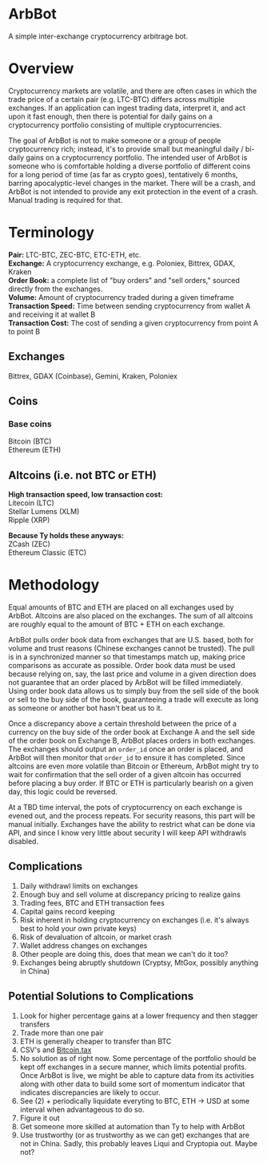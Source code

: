 # ArbBot
A simple inter-exchange cryptocurrency arbitrage bot.

# Overview
Cryptocurrency markets are volatile, and there are often cases in which the
trade price of a certain pair (e.g. LTC-BTC) differs across multiple exchanges. 
If an application can ingest trading data, interpret it, and act 
upon it fast enough, then there is potential for daily gains on a 
cryptocurrency portfolio consisting of multiple cryptocurrencies.

The goal of ArbBot is not to make someone or a group of people cryptocurrency 
rich; instead, it's to provide small but meaningful daily / bi-daily gains on 
a cryptocurrency portfolio. The intended user of ArbBot is someone who is 
comfortable holding a diverse portfolio of different coins for a long period of 
time (as far as crypto goes), tentatively 6 months, barring apocalyptic-level 
changes in the market. There will be a crash, and ArbBot 
is not intended to provide any exit protection in the event of a crash. 
Manual trading is required for that.  

# Terminology
**Pair:** LTC-BTC, ZEC-BTC, ETC-ETH, etc.  
**Exchange:** A cryptocurrency exchange, e.g. Poloniex, Bittrex, 
GDAX, Kraken   
**Order Book:** a complete list of "buy orders" and "sell orders," sourced 
directly from the exchanges.  
**Volume:** Amount of cryptocurrency traded during a given timeframe  
**Transaction Speed:** Time between sending cryptocurrency from wallet A and 
receiving it at wallet B  
**Transaction Cost:** The cost of sending a given cryptocurrency from point A 
to point B

## Exchanges
Bittrex, GDAX (Coinbase), Gemini, Kraken, Poloniex

## Coins
### Base coins
Bitcoin (BTC)  
Ethereum (ETH)

## Altcoins (i.e. not BTC or ETH)
**High transaction speed, low transaction cost:**  
Litecoin (LTC)  
Stellar Lumens (XLM)  
Ripple (XRP)  

**Because Ty holds these anyways:**  
ZCash (ZEC)  
Ethereum Classic (ETC)

# Methodology
Equal amounts of BTC and ETH are placed on all exchanges used by ArbBot. 
Altcoins are also placed on the exchanges. The sum of all altcoins are 
roughly equal to the amount of BTC + ETH on each exchange.

ArbBot pulls order book data from exchanges that are U.S. based, both for 
volume and trust reasons (Chinese exchanges cannot be trusted). The pull is in 
a synchronized manner so that timestamps match up, making price comparisons as
accurate as possible. Order book data must be used because relying on, say, the 
last price and volume in a given direction does not guarantee that an order 
placed by ArbBot will be filled immediately. Using order book data allows us to 
simply buy from the sell side of the book or sell to the buy side of the book, 
guaranteeing a trade will execute as long as someone or another bot hasn't beat 
us to it.  

Once a discrepancy above a certain threshold between the price of a currency on 
the buy side of the order book at Exchange A and the sell side of the order book 
on Exchange B, ArbBot places orders in both exchanges. The exchanges should 
output an `order_id` once an order is placed, and ArbBot will then monitor that 
`order_id` to ensure it has completed. Since altcoins are even more volatile 
than Bitcoin or Ethereum, ArbBot might try to wait for confirmation that the 
sell order of a given altcoin has occurred before placing a buy order. If BTC 
or ETH is particularly bearish on a given day, this logic could be reversed.  

At a TBD time interval, the pots of cryptocurrency on each exchange is evened 
out, and the process repeats. For security reasons, this part will be manual 
initially. Exchanges have the ability to restrict what can be done via API, 
and since I know very little about security I will keep API withdrawls disabled.

## Complications
1. Daily withdrawl limits on exchanges
2. Enough buy and sell volume at discrepancy pricing to realize gains
3. Trading fees, BTC and ETH transaction fees
4. Capital gains record keeping
5. Risk inherent in holding cryptocurrency on exchanges (i.e. it's always best 
to hold your own private keys)
6. Risk of devaluation of altcoin, or market crash
7. Wallet address changes on exchanges
8. Other people are doing this, does that mean we can't do it too?
9. Exchanges being abruptly shutdown (Cryptsy, MtGox, possibly anything in China)

## Potential Solutions to Complications
1. Look for higher percentage gains at a lower frequency and then stagger transfers
2. Trade more than one pair
3. ETH is generally cheaper to transfer than BTC
4. CSV's and [Bitcoin.tax](https://bitcoin.tax)
5. No solution as of right now. Some percentage of the portfolio should be kept 
off exchanges in a secure manner, which limits potential profits. Once ArbBot is 
live, we might be able to capture data from its activities along with other data 
to build some sort of momentum indicator that indicates discrepancies are likely 
to occur.
6. See (2) + periodically liquidate everyting to BTC, ETH -> USD at some 
interval when advantageous to do so.
7. Figure it out
8. Get someone more skilled at automation than Ty to help with ArbBot
9. Use trustworthy (or as trustworthy as we can get) exchanges that are not in 
China. Sadly, this probably leaves Liqui and Cryptopia out. Maybe not?